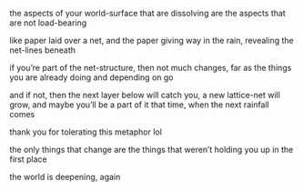 the aspects of your world-surface that are dissolving are the aspects that are not load-bearing

like paper laid over a net, and the paper giving way in the rain, revealing the net-lines beneath

if you’re part of the net-structure, then not much changes, far as the things you are already doing and depending on go

and if not, then the next layer below will catch you, a new lattice-net will grow, and maybe you’ll be a part of it that time, when the next rainfall comes

thank you for tolerating this metaphor lol

the only things that change are the things that weren’t holding you up in the first place

the world is deepening, again
